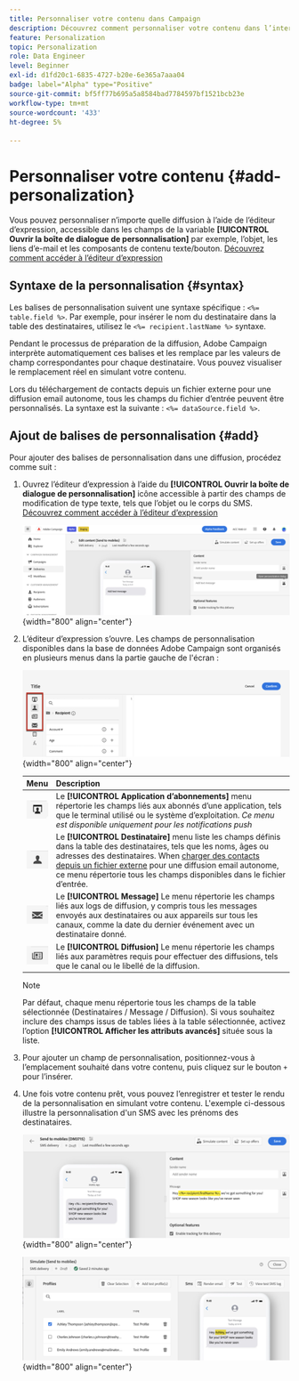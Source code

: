 ```yaml
---
title: Personnaliser votre contenu dans Campaign
description: Découvrez comment personnaliser votre contenu dans l’interface utilisateur web d’Adobe Campaign.
feature: Personalization
topic: Personalization
role: Data Engineer
level: Beginner
exl-id: d1fd20c1-6835-4727-b20e-6e365a7aaa04
badge: label="Alpha" type="Positive"
source-git-commit: bf5ff77b695a5a8584bad7784597bf1521bcb23e
workflow-type: tm+mt
source-wordcount: '433'
ht-degree: 5%

---
```



# Personnaliser votre contenu {#add-personalization}

Vous pouvez personnaliser n’importe quelle diffusion à l’aide de l’éditeur d’expression, accessible dans les champs de la variable **[!UICONTROL Ouvrir la boîte de dialogue de personnalisation]** par exemple, l’objet, les liens d’e-mail et les composants de contenu texte/bouton. [Découvrez comment accéder à l’éditeur d’expression](gs-personalization.md/#access)

## Syntaxe de la personnalisation {#syntax}

Les balises de personnalisation suivent une syntaxe spécifique : `<%= table.field %>`. Par exemple, pour insérer le nom du destinataire dans la table des destinataires, utilisez le `<%= recipient.lastName %>` syntaxe.

Pendant le processus de préparation de la diffusion, Adobe Campaign interprète automatiquement ces balises et les remplace par les valeurs de champ correspondantes pour chaque destinataire. Vous pouvez visualiser le remplacement réel en simulant votre contenu.

Lors du téléchargement de contacts depuis un fichier externe pour une diffusion email autonome, tous les champs du fichier d’entrée peuvent être personnalisés. La syntaxe est la suivante : `<%= dataSource.field %>`.

## Ajout de balises de personnalisation {#add}

Pour ajouter des balises de personnalisation dans une diffusion, procédez comme suit :

1. Ouvrez l’éditeur d’expression à l’aide du **[!UICONTROL Ouvrir la boîte de dialogue de personnalisation]** icône accessible à partir des champs de modification de type texte, tels que l’objet ou le corps du SMS. [Découvrez comment accéder à l’éditeur d’expression](gs-personalization.md/#access)

   ![](assets/perso-access.png){width="800" align="center"}

1. L’éditeur d’expression s’ouvre. Les champs de personnalisation disponibles dans la base de données Adobe Campaign sont organisés en plusieurs menus dans la partie gauche de l&#39;écran :

   ![](assets/perso-insert-field.png){width="800" align="center"}

   | Menu | Description |
   |-----|------------|
   | ![](assets/do-not-localize/perso-subscribers-menu.png) | Le **[!UICONTROL Application d’abonnements]** menu répertorie les champs liés aux abonnés d’une application, tels que le terminal utilisé ou le système d’exploitation. *Ce menu est disponible uniquement pour les notifications push* |
   | ![](assets/do-not-localize/perso-recipients-menu.png) | Le **[!UICONTROL Destinataire]** menu liste les champs définis dans la table des destinataires, tels que les noms, âges ou adresses des destinataires. When [charger des contacts depuis un fichier externe](../audience/file-audience.md) pour une diffusion email autonome, ce menu répertorie tous les champs disponibles dans le fichier d’entrée. |
   | ![](assets/do-not-localize/perso-message-menu.png) | Le **[!UICONTROL Message]** Le menu répertorie les champs liés aux logs de diffusion, y compris tous les messages envoyés aux destinataires ou aux appareils sur tous les canaux, comme la date du dernier événement avec un destinataire donné. |
   | ![](assets/do-not-localize/perso-delivery-menu.png) | Le **[!UICONTROL Diffusion]** Le menu répertorie les champs liés aux paramètres requis pour effectuer des diffusions, tels que le canal ou le libellé de la diffusion. |

   >[!NOTE]
   >
   >Par défaut, chaque menu répertorie tous les champs de la table sélectionnée (Destinataires / Message / Diffusion). Si vous souhaitez inclure des champs issus de tables liées à la table sélectionnée, activez l’option **[!UICONTROL Afficher les attributs avancés]** située sous la liste.

1. Pour ajouter un champ de personnalisation, positionnez-vous à l’emplacement souhaité dans votre contenu, puis cliquez sur le bouton `+` pour l’insérer.

1. Une fois votre contenu prêt, vous pouvez l’enregistrer et tester le rendu de la personnalisation en simulant votre contenu. L&#39;exemple ci-dessous illustre la personnalisation d&#39;un SMS avec les prénoms des destinataires.

   ![](assets/perso-preview1.png){width="800" align="center"}

   ![](assets/perso-preview2.png){width="800" align="center"}
